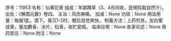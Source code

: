 序号：11953
名称：仙黄花膏
组成：羊踯躅草（3、4月间收，连根捣取自然汁）。
出处：《解围元薮》卷四。
主治：风疠麻痛。
加减：None
功效：None
用法用量：每服1匙，酒下。昏沉1-2时，醒后自觉爽快。
制备方法：上药煎炼，加白蜜成膏，量加麝香、冰片、松香，收贮瓷瓶。
临床应用：None
各家论述：None
用药禁忌：None
附注：None
